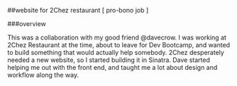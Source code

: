 ##website for 2Chez restaurant
[ pro-bono job ]

###overview

This was a collaboration with my good friend @davecrow. I was working at 2Chez Restaurant at the time, about to leave for Dev Bootcamp, and wanted to build something that would actually help somebody. 2Chez desperately needed a new website, so I started building it in Sinatra. Dave started helping me out with the front end, and taught me a lot about design and workflow along the way.